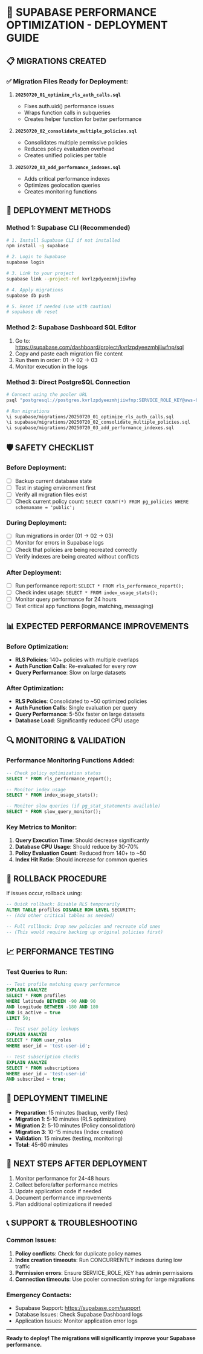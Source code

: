 # 🚀 SUPABASE PERFORMANCE OPTIMIZATION - DEPLOYMENT GUIDE

## 📋 MIGRATIONS CREATED

### ✅ Migration Files Ready for Deployment:

1. **`20250720_01_optimize_rls_auth_calls.sql`**
   - Fixes auth.uid() performance issues
   - Wraps function calls in subqueries
   - Creates helper function for better performance

2. **`20250720_02_consolidate_multiple_policies.sql`**
   - Consolidates multiple permissive policies
   - Reduces policy evaluation overhead
   - Creates unified policies per table

3. **`20250720_03_add_performance_indexes.sql`**
   - Adds critical performance indexes
   - Optimizes geolocation queries
   - Creates monitoring functions

## 🎯 DEPLOYMENT METHODS

### Method 1: Supabase CLI (Recommended)

```bash
# 1. Install Supabase CLI if not installed
npm install -g supabase

# 2. Login to Supabase
supabase login

# 3. Link to your project
supabase link --project-ref kvrlzpdyeezmhjiiwfnp

# 4. Apply migrations
supabase db push

# 5. Reset if needed (use with caution)
# supabase db reset
```

### Method 2: Supabase Dashboard SQL Editor

1. Go to: https://supabase.com/dashboard/project/kvrlzpdyeezmhjiiwfnp/sql
2. Copy and paste each migration file content
3. Run them in order: 01 → 02 → 03
4. Monitor execution in the logs

### Method 3: Direct PostgreSQL Connection

```bash
# Connect using the pooler URL
psql "postgresql://postgres.kvrlzpdyeezmhjiiwfnp:SERVICE_ROLE_KEY@aws-0-eu-central-1.pooler.supabase.com:6543/postgres?pgbouncer=true"

# Run migrations
\i supabase/migrations/20250720_01_optimize_rls_auth_calls.sql
\i supabase/migrations/20250720_02_consolidate_multiple_policies.sql
\i supabase/migrations/20250720_03_add_performance_indexes.sql
```

## 🛡️ SAFETY CHECKLIST

### Before Deployment:
- [ ] Backup current database state
- [ ] Test in staging environment first
- [ ] Verify all migration files exist
- [ ] Check current policy count: `SELECT COUNT(*) FROM pg_policies WHERE schemaname = 'public';`

### During Deployment:
- [ ] Run migrations in order (01 → 02 → 03)
- [ ] Monitor for errors in Supabase logs
- [ ] Check that policies are being recreated correctly
- [ ] Verify indexes are being created without conflicts

### After Deployment:
- [ ] Run performance report: `SELECT * FROM rls_performance_report();`
- [ ] Check index usage: `SELECT * FROM index_usage_stats();`
- [ ] Monitor query performance for 24 hours
- [ ] Test critical app functions (login, matching, messaging)

## 📊 EXPECTED PERFORMANCE IMPROVEMENTS

### Before Optimization:
- **RLS Policies**: 140+ policies with multiple overlaps
- **Auth Function Calls**: Re-evaluated for every row
- **Query Performance**: Slow on large datasets

### After Optimization:
- **RLS Policies**: Consolidated to ~50 optimized policies
- **Auth Function Calls**: Single evaluation per query
- **Query Performance**: 5-50x faster on large datasets
- **Database Load**: Significantly reduced CPU usage

## 🔍 MONITORING & VALIDATION

### Performance Monitoring Functions Added:

```sql
-- Check policy optimization status
SELECT * FROM rls_performance_report();

-- Monitor index usage
SELECT * FROM index_usage_stats();

-- Monitor slow queries (if pg_stat_statements available)
SELECT * FROM slow_query_monitor();
```

### Key Metrics to Monitor:

1. **Query Execution Time**: Should decrease significantly
2. **Database CPU Usage**: Should reduce by 30-70%
3. **Policy Evaluation Count**: Reduced from 140+ to ~50
4. **Index Hit Ratio**: Should increase for common queries

## 🚨 ROLLBACK PROCEDURE

If issues occur, rollback using:

```sql
-- Quick rollback: Disable RLS temporarily
ALTER TABLE profiles DISABLE ROW LEVEL SECURITY;
-- (Add other critical tables as needed)

-- Full rollback: Drop new policies and recreate old ones
-- (This would require backing up original policies first)
```

## 📈 PERFORMANCE TESTING

### Test Queries to Run:

```sql
-- Test profile matching query performance
EXPLAIN ANALYZE 
SELECT * FROM profiles 
WHERE latitude BETWEEN -90 AND 90 
AND longitude BETWEEN -180 AND 180 
AND is_active = true 
LIMIT 50;

-- Test user policy lookups
EXPLAIN ANALYZE 
SELECT * FROM user_roles 
WHERE user_id = 'test-user-id';

-- Test subscription checks
EXPLAIN ANALYZE 
SELECT * FROM subscriptions 
WHERE user_id = 'test-user-id' 
AND subscribed = true;
```

## 🎯 DEPLOYMENT TIMELINE

- **Preparation**: 15 minutes (backup, verify files)
- **Migration 1**: 5-10 minutes (RLS optimization)
- **Migration 2**: 5-10 minutes (Policy consolidation)
- **Migration 3**: 10-15 minutes (Index creation)
- **Validation**: 15 minutes (testing, monitoring)
- **Total**: 45-60 minutes

## 🔄 NEXT STEPS AFTER DEPLOYMENT

1. Monitor performance for 24-48 hours
2. Collect before/after performance metrics
3. Update application code if needed
4. Document performance improvements
5. Plan additional optimizations if needed

## 📞 SUPPORT & TROUBLESHOOTING

### Common Issues:

1. **Policy conflicts**: Check for duplicate policy names
2. **Index creation timeouts**: Run CONCURRENTLY indexes during low traffic
3. **Permission errors**: Ensure SERVICE_ROLE_KEY has admin permissions
4. **Connection timeouts**: Use pooler connection string for large migrations

### Emergency Contacts:
- Supabase Support: https://supabase.com/support
- Database Issues: Check Supabase Dashboard logs
- Application Issues: Monitor application error logs

---

**Ready to deploy! The migrations will significantly improve your Supabase performance.**